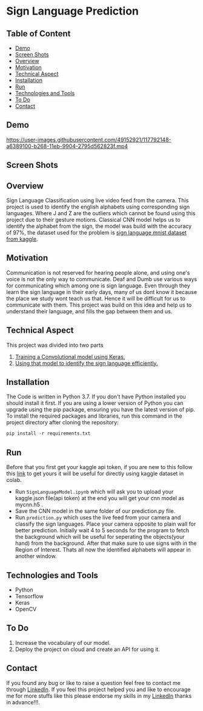 # Sign Language Prediction
## Table of Content
- [Demo](#demo)
- [Screen Shots](#screen-shots)
- [Overview](#overview)
- [Motivation](#motivation)
- [Technical Aspect](#technical-aspect)
- [Installation](#installation)
- [Run](#run)
- [Technologies and Tools](#technologies-and-tools)
- [To Do](#to-do)
- [Contact](#contact)
## Demo

https://user-images.githubusercontent.com/49152921/117792148-a6389100-b268-11eb-9904-2795d562823f.mp4



## Screen Shots


## Overview
Sign Language Classification using live video feed from the camera. This project is used to identify the english alphabets using corresponding sign languages. Where J and Z are the outliers which cannot be found using this project due to their gesture motions. Classical CNN model helps us to identify the alphabet from the sign, the model was build with the accuracy of 97%, the dataset used for the problem is [sign language mnist dataset from kaggle](https://www.kaggle.com/datamunge/sign-language-mnist).
## Motivation
Communication is not reserved for hearing people alone, and using one's voice is not the only way to communicate. Deaf and Dumb use various ways for communicating which among one is sign language. Even through they learn the sign language in their early days, many of us dont know it because the place we study wont teach us that. Hence it will be difficult for us to communicate with them. This project was build on this idea and help us to understand their language, and fills the gap between them and us.
## Technical Aspect
This project was divided into two parts
1. [Training a Convolutional model using Keras.](https://github.com/Kirushikesh/signlanguageclassification/blob/main/SignlanguageModel.ipynb)
2. [Using that model to identify the sign language efficiently.](https://github.com/Kirushikesh/signlanguageclassification/blob/main/prediction.py)
## Installation
The Code is written in Python 3.7. If you don't have Python installed you should install it first. If you are using a lower version of Python you can upgrade using the pip package, ensuring you have the latest version of pip. To install the required packages and libraries, run this command in the project directory after cloning the repository:
```python
pip install -r requirements.txt
```
## Run
Before that you first get your kaggle api token, if you are new to this follow this [link](https://www.kaggle.com/docs/api) to get yours it will be useful for directly using kaggle dataset in colab.
- Run ```SignLanguageModel.ipynb``` which will ask you to upload your kaggle.json file(api token) at the end you will get your cnn model as mycnn.h5 .
- Save the CNN model in the same folder of our prediction.py file.
- Run ```prediction.py``` which uses the live feed from your camera and classify the sign languages. Place your camera opposite to plain wall for better prediction. Initially wait 4 to 5 seconds for the program to fetch the background which will be useful for seperating the objects(your hand) from the background. After that make sure to use signs with in the Region of Interest. Thats all now the identified alphabets will appear in another window.

## Technologies and Tools
- Python 
- Tensorflow
- Keras
- OpenCV

## To Do
1. Increase the vocabulary of our model.
2. Deploy the project on cloud and create an API for using it.

## Contact
If you found any bug or like to raise a question feel free to contact me through [LinkedIn](https://www.linkedin.com/in/kirushikesh-d-b-10a75a169/).
If you feel this project helped you and like to encourage me for more stuffs like this please endorse my skills in my [LinkedIn](https://www.linkedin.com/in/kirushikesh-d-b-10a75a169/) thanks in advance!!!.
